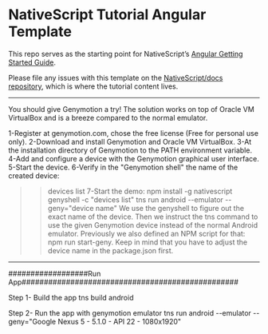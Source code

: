 # NativeScript Tutorial Angular Template

This repo serves as the starting point for NativeScript’s [Angular Getting Started Guide](https://docs.nativescript.org/angular/tutorial/ng-chapter-0).

Please file any issues with this template on the [NativeScript/docs repository](https://github.com/nativescript/docs), which is where the tutorial content lives.

------------------------------------------------------------------------------------------------------------

You should give Genymotion a try! The solution works on top of Oracle VM VirtualBox and is a breeze compared to the normal emulator.

1-Register at genymotion.com, chose the free license (Free for personal use only).
2-Download and install Genymotion and Oracle VM VirtualBox.
3-At the installation directory of Genymotion to the PATH environment variable.
4-Add and configure a device with the Genymotion graphical user interface.
5-Start the device.
6-Verify in the "Genymotion shell" the name of the created device:
>>devices list
7-Start the demo:
>>npm install -g nativescript
>>genyshell -c "devices list"
>>tns run android --emulator --geny="device name"
We use the genyshell to figure out the exact name of the device.
Then we instruct the tns command to use the given Genymotion device instead of the normal Android emulator.
Previously we also defined an NPM script for that: npm run start-geny. Keep in mind that you have to adjust the device name in the package.json first.

-------------------------------------------------------------------------------------------------------------

##################Run App#################################################

Step 1- Build the app
tns build android

Step 2- Run the app with genymotion emulator
tns run android --emulator --geny="Google Nexus 5 - 5.1.0 - API 22 - 1080x1920"